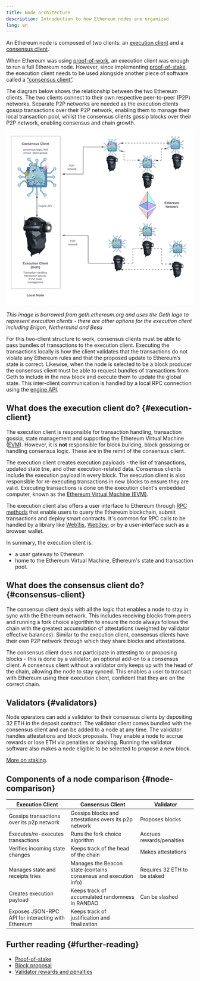 ```yaml
---
title: Node architecture
description: Introduction to how Ethereum nodes are organized.
lang: en
---
```


An Ethereum node is composed of two clients: an [execution client](/developers/docs/nodes-and-clients/#execution-clients) and a [consensus client](/developers/docs/nodes-and-clients/#consensus-clients).

When Ethereum was using [proof-of-work](/developers/docs/consensus-mechanisms/pow/), an execution client was enough to run a full Ethereum node. However, since implementing [proof-of-stake](/developers/docs/consensus-mechanisms/pow/), the execution client needs to be used alongside another piece of software called a [“consensus client”](/developers/docs/nodes-and-clients/#consensus-clients).

The diagram below shows the relationship between the two Ethereum clients. The two clients connect to their own respective peer-to-peer (P2P) networks. Separate P2P networks are needed as the execution clients gossip transactions over their P2P network, enabling them to manage their local transaction pool, whilst the consensus clients gossip blocks over their P2P network, enabling consensus and chain growth.

![](node-architecture-text-background.png)

_This image is borrowed from geth.ethereum.org and uses the Geth logo to represent execution clients - there are other options for the execution client including Erigon, Nethermind and Besu_

For this two-client structure to work, consensus clients must be able to pass bundles of transactions to the execution client. Executing the transactions locally is how the client validates that the transactions do not violate any Ethereum rules and that the proposed update to Ethereum’s state is correct. Likewise, when the node is selected to be a block producer the consensus client must be able to request bundles of transactions from Geth to include in the new block and execute them to update the global state. This inter-client communication is handled by a local RPC connection using the [engine API](https://github.com/ethereum/execution-apis/blob/main/src/engine/common.md).

## What does the execution client do? {#execution-client}

The execution client is responsible for transaction handling, transaction gossip, state management and supporting the Ethereum Virtual Machine ([EVM](/developers/docs/evm/)). However, it is **not** responsible for block building, block gossiping or handling consensus logic. These are in the remit of the consensus client.

The execution client creates execution payloads - the list of transactions, updated state trie, and other execution-related data. Consensus clients include the execution payload in every block. The execution client is also responsible for re-executing transactions in new blocks to ensure they are valid. Executing transactions is done on the execution client's embedded computer, known as the [Ethereum Virtual Machine (EVM)](/developers/docs/evm).

The execution client also offers a user interface to Ethereum through [RPC methods](/developers/docs/apis/json-rpc) that enable users to query the Ethereum blockchain, submit transactions and deploy smart contracts. It's common for RPC calls to be handled by a library like [Web3js](https://web3js.readthedocs.io/en/v1.8.0/), [Web3py](https://web3py.readthedocs.io/en/v5/), or by a user-interface such as a browser wallet.

In summary, the execution client is:

- a user gateway to Ethereum
- home to the Ethereum Virtual Machine, Ethereum's state and transaction pool.

## What does the consensus client do? {#consensus-client}

The consensus client deals with all the logic that enables a node to stay in sync with the Ethereum network. This includes receiving blocks from peers and running a fork choice algorithm to ensure the node always follows the chain with the greatest accumulation of attestations (weighted by validator effective balances). Similar to the execution client, consensus clients have their own P2P network through which they share blocks and attestations.

The consensus client does not participate in attesting to or proposing blocks - this is done by a validator, an optional add-on to a consensus client. A consensus client without a validator only keeps up with the head of the chain, allowing the node to stay synced. This enables a user to transact with Ethereum using their execution client, confident that they are on the correct chain.

## Validators {#validators}

Node operators can add a validator to their consensus clients by depositing 32 ETH in the deposit contract. The validator client comes bundled with the consensus client and can be added to a node at any time. The validator handles attestations and block proposals. They enable a node to accrue rewards or lose ETH via penalties or slashing. Running the validator software also makes a node eligible to be selected to propose a new block.

[More on staking](/staking/).

## Components of a node comparison {#node-comparison}

| Execution Client                                   | Consensus Client                                                 | Validator                    |
| -------------------------------------------------- | ---------------------------------------------------------------- | ---------------------------- |
| Gossips transactions over its p2p network          | Gossips blocks and attestations overs its p2p network            | Proposes blocks              |
| Executes/re-executes transactions                  | Runs the fork choice algorithm                                   | Accrues rewards/penalties    |
| Verifies incoming state changes                    | Keeps track of the head of the chain                             | Makes attestations           |
| Manages state and receipts tries                   | Manages the Beacon state (contains consensus and execution info) | Requires 32 ETH to be staked |
| Creates execution payload                          | Keeps track of accumulated randomness in RANDAO                  | Can be slashed               |
| Exposes JSON-RPC API for interacting with Ethereum | Keeps track of justification and finalization                    |                              |

## Further reading {#further-reading}

- [Proof-of-stake](/developers/docs/consensus-mechanisms/pos)
- [Block proposal](/developers/docs/consensus-mechanisms/pos/block-proposal)
- [Validator rewards and penalties](/developers/docs/consensus-mechanisms/pos/rewards-and-penalties)
